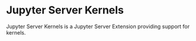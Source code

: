 # Jupyter Server Kernels

Jupyter Server Kernels is a Jupyter Server Extension providing support for kernels.
